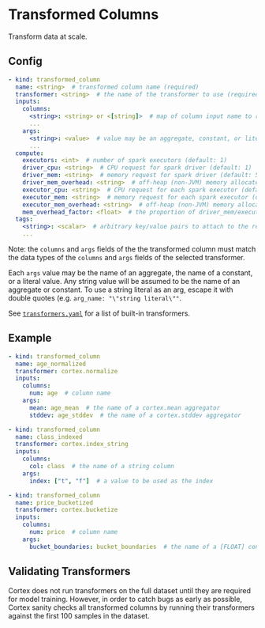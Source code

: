 # Transformed Columns

Transform data at scale.

## Config

```yaml
- kind: transformed_column
  name: <string>  # transformed column name (required)
  transformer: <string>  # the name of the transformer to use (required)
  inputs:
    columns:
      <string>: <string> or <[string]>  # map of column input name to raw column name(s) (required)
      ...
    args:
      <string>: <value>  # value may be an aggregate, constant, or literal value (optional)
      ...
  compute:
    executors: <int>  # number of spark executors (default: 1)
    driver_cpu: <string>  # CPU request for spark driver (default: 1)
    driver_mem: <string>  # memory request for spark driver (default: 500Mi)
    driver_mem_overhead: <string>  # off-heap (non-JVM) memory allocated to the driver (overrides mem_overhead_factor) (default: min[driver_mem * 0.4, 384Mi])
    executor_cpu: <string>  # CPU request for each spark executor (default: 1)
    executor_mem: <string>  # memory request for each spark executor (default: 500Mi)
    executor_mem_overhead: <string>  # off-heap (non-JVM) memory allocated to each executor (overrides mem_overhead_factor) (default: min[executor_mem * 0.4, 384Mi])
    mem_overhead_factor: <float>  # the proportion of driver_mem/executor_mem which will be additionally allocated for off-heap (non-JVM) memory (default: 0.4)
  tags:
    <string>: <scalar>  # arbitrary key/value pairs to attach to the resource (optional)
    ...
```

Note: the `columns` and `args` fields of the the transformed column must match the data types of the `columns` and `args` fields of the selected transformer.

Each `args` value may be the name of an aggregate, the name of a constant, or a literal value. Any string value will be assumed to be the name of an aggregate or constant. To use a string literal as an arg, escape it with double quotes (e.g. `arg_name: "\"string literal\""`.

See <!-- CORTEX_VERSION_MINOR -->[`transformers.yaml`](https://github.com/cortexlabs/cortex/blob/0.2/pkg/transformers/transformers.yaml) for a list of built-in transformers.

## Example

```yaml
- kind: transformed_column
  name: age_normalized
  transformer: cortex.normalize
  inputs:
    columns:
      num: age  # column name
    args:
      mean: age_mean  # the name of a cortex.mean aggregator
      stddev: age_stddev  # the name of a cortex.stddev aggregator

- kind: transformed_column
  name: class_indexed
  transformer: cortex.index_string
  inputs:
    columns:
      col: class  # the name of a string column
    args:
      index: ["t", "f"]  # a value to be used as the index

- kind: transformed_column
  name: price_bucketized
  transformer: cortex.bucketize
  inputs:
    columns:
      num: price  # column name
    args:
      bucket_boundaries: bucket_boundaries  # the name of a [FLOAT] constant
```

## Validating Transformers

Cortex does not run transformers on the full dataset until they are required for model training. However, in order to catch bugs as early as possible, Cortex sanity checks all transformed columns by running their transformers against the first 100 samples in the dataset.
